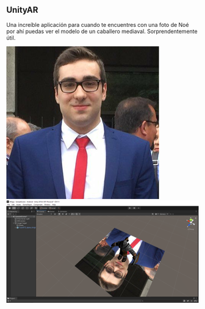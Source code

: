 ## UnityAR

Una increíble aplicación para cuando te encuentres con una foto de Noé por ahí puedas ver el modelo de un caballero mediaval. Sorprendentemente útil.

![foto](noe.png) ![foto](ingame.png) 
